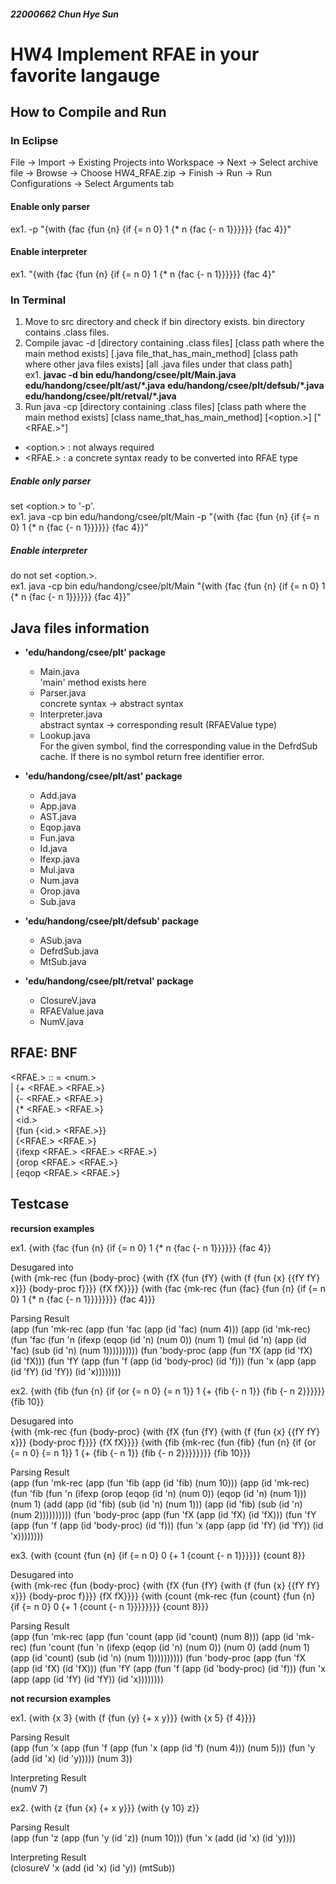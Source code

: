 ##### 22000662 Chun Hye Sun
# HW4 Implement RFAE in your favorite langauge

## How to Compile and Run

### In Eclipse
File → Import → Existing Projects into Workspace → Next → Select archive file → Browse → Choose HW4_RFAE.zip → Finish -> Run -> Run Configurations -> Select Arguments tab

#### Enable only parser
ex1. -p "{with {fac {fun {n} {if {= n 0} 1 {* n {fac {- n 1}}}}}} {fac 4}}"

#### Enable interpreter
ex1. "{with {fac {fun {n} {if {= n 0} 1 {* n {fac {- n 1}}}}}} {fac 4}"

### In Terminal
1. Move to src directory and check if bin directory exists. bin directory contains .class files.
2. Compile
javac -d [directory containing .class files] [class path where the main method exists] [.java file_that_has_main_method] [class path where other java files exists] [all .java files under that class path]\
ex1. **javac -d bin edu/handong/csee/plt/Main.java** **edu/handong/csee/plt/ast/*.java** **edu/handong/csee/plt/defsub/*.java** **edu/handong/csee/plt/retval/*.java**
3. Run
java -cp [directory containing .class files] [class path where the main method exists] [class name_that_has_main_method] [<option.>] ["<RFAE.>"]

* <option.> : not always required
* <RFAE.> : a concrete syntax ready to be converted into RFAE type

##### Enable only parser
set <option.> to '-p'.\
ex1. java -cp bin edu/handong/csee/plt/Main -p "{with {fac {fun {n} {if {= n 0} 1 {* n {fac {- n 1}}}}}} {fac 4}}”

##### Enable interpreter
do not set <option.>.\
ex1. java -cp bin edu/handong/csee/plt/Main "{with {fac {fun {n} {if {= n 0} 1 {* n {fac {- n 1}}}}}} {fac 4}}”

## Java files information
* **'edu/handong/csee/plt' package**
  * Main.java\
    'main' method exists here
  * Parser.java\
    concrete syntax -> abstract syntax
  * Interpreter.java\
    abstract syntax -> corresponding result (RFAEValue type)
  * Lookup.java\
    For the given symbol, find the corresponding value in the DefrdSub cache. If there is no symbol return free identifier error.

* **'edu/handong/csee/plt/ast' package**
  * Add.java
  * App.java
  * AST.java
  * Eqop.java
  * Fun.java
  * Id.java
  * Ifexp.java
  * Mul.java
  * Num.java
  * Orop.java
  * Sub.java
  
* **'edu/handong/csee/plt/defsub' package**
  * ASub.java
  * DefrdSub.java
  * MtSub.java

* **'edu/handong/csee/plt/retval' package**
  * ClosureV.java
  * RFAEValue.java
  * NumV.java

## RFAE: BNF
<RFAE.> :: = <num.>\
            | {+ <RFAE.> <RFAE.>}\
            | {- <RFAE.> <RFAE.>}\
            | {* <RFAE.> <RFAE.>}\
            | <id.>\
            | {fun {<id.> <RFAE.>}}\
            | {<RFAE.> <RFAE.>}\
            | {ifexp <RFAE.> <RFAE.> <RFAE.>}\
            | {orop <RFAE.> <RFAE.>}\
            | {eqop <RFAE.> <RFAE.>}

##  Testcase

**recursion examples**

ex1. {with {fac {fun {n} {if {= n 0} 1 {* n {fac {- n 1}}}}}} {fac 4}}

Desugared into\
{with {mk-rec {fun {body-proc} {with {fX {fun {fY} {with {f {fun {x} {{fY fY} x}}} {body-proc f}}}} {fX fX}}}} {with {fac {mk-rec {fun {fac} {fun {n} {if {= n 0} 1 {* n {fac {- n 1}}}}}}}} {fac 4}}}

Parsing Result\
(app (fun 'mk-rec (app (fun 'fac (app (id 'fac) (num 4))) (app (id 'mk-rec) (fun 'fac (fun 'n (ifexp (eqop (id 'n) (num 0)) (num 1) (mul (id 'n) (app (id 'fac) (sub (id 'n) (num 1)))))))))) (fun 'body-proc (app (fun 'fX (app (id 'fX) (id 'fX))) (fun 'fY (app (fun 'f (app (id 'body-proc) (id 'f))) (fun 'x (app (app (id 'fY) (id 'fY)) (id 'x))))))))

ex2. {with {fib {fun {n} {if {or {= n 0} {= n 1}} 1 {+ {fib {- n 1}} {fib {- n 2}}}}}} {fib 10}}

Desugared into\
{with {mk-rec {fun {body-proc} {with {fX {fun {fY} {with {f {fun {x} {{fY fY} x}}} {body-proc f}}}} {fX fX}}}} {with {fib {mk-rec {fun {fib} {fun {n} {if {or {= n 0} {= n 1}} 1 {+ {fib {- n 1}} {fib {- n 2}}}}}}}} {fib 10}}}

Parsing Result\
(app (fun 'mk-rec (app (fun 'fib (app (id 'fib) (num 10))) (app (id 'mk-rec) (fun 'fib (fun 'n (ifexp (orop (eqop (id 'n) (num 0)) (eqop (id 'n) (num 1))) (num 1) (add (app (id 'fib) (sub (id 'n) (num 1))) (app (id 'fib) (sub (id 'n) (num 2)))))))))) (fun 'body-proc (app (fun 'fX (app (id 'fX) (id 'fX))) (fun 'fY (app (fun 'f (app (id 'body-proc) (id 'f))) (fun 'x (app (app (id 'fY) (id 'fY)) (id 'x))))))))

ex3. {with {count {fun {n} {if {= n 0} 0 {+ 1 {count {- n 1}}}}}} {count 8}}

Desugared into\
{with {mk-rec {fun {body-proc} {with {fX {fun {fY} {with {f {fun {x} {{fY fY} x}}} {body-proc f}}}} {fX fX}}}} {with {count {mk-rec {fun {count} {fun {n} {if {= n 0} 0 {+ 1 {count {- n 1}}}}}}}} {count 8}}}

Parsing Result\
(app (fun 'mk-rec (app (fun 'count (app (id 'count) (num 8))) (app (id 'mk-rec) (fun 'count (fun 'n (ifexp (eqop (id 'n) (num 0)) (num 0) (add (num 1) (app (id 'count) (sub (id 'n) (num 1)))))))))) (fun 'body-proc (app (fun 'fX (app (id 'fX) (id 'fX))) (fun 'fY (app (fun 'f (app (id 'body-proc) (id 'f))) (fun 'x (app (app (id 'fY) (id 'fY)) (id 'x))))))))


**not recursion examples**

ex1. {with {x 3} {with {f {fun {y} {+ x y}}} {with {x 5} {f 4}}}}

Parsing Result\
(app (fun 'x (app (fun 'f (app (fun 'x (app (id 'f) (num 4))) (num 5))) (fun 'y (add (id 'x) (id 'y))))) (num 3))

Interpreting Result\
(numV 7)

ex2. {with {z {fun {x} {+ x y}}} {with {y 10} z}}

Parsing Result\
(app (fun 'z (app (fun 'y (id 'z)) (num 10))) (fun 'x (add (id 'x) (id 'y))))

Interpreting Result\
(closureV 'x (add (id 'x) (id 'y)) (mtSub))
